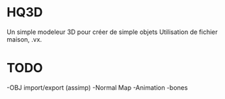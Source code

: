 # HQ3D
Un simple modeleur 3D pour créer de simple objets
Utilisation de fichier maison, .vx.

# TODO
-OBJ import/export (assimp)
-Normal Map
-Animation
-bones

